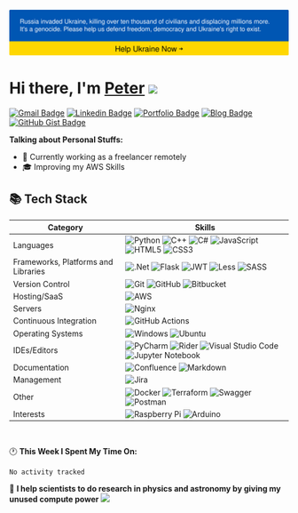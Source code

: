 [![SWUbanner](https://raw.githubusercontent.com/vshymanskyy/StandWithUkraine/main/banner2-direct.svg)](https://github.com/vshymanskyy/StandWithUkraine/blob/main/docs/README.md)

# Hi there, I'm <a href="https://portfolio.prkul.com" target="_blank">Peter</a> <img src="https://media.giphy.com/media/hvRJCLFzcasrR4ia7z/giphy.gif" width="25px">

[![Gmail Badge](https://img.shields.io/badge/Gmail-%23BB001B.svg?&style=flat-square&logo=Gmail&logoColor=white)](mailto:piotr.kuligowski98@gmail.com)
[![Linkedin Badge](https://img.shields.io/badge/-LinkedIn-338fc1?style=flat-square&logo=Linkedin&logoColor=white)](https://linkedin.com/in/piotr-kuligowski)
[![Portfolio Badge](https://img.shields.io/badge/Portfolio-4d4a73?style=flat-square&logo=google-chrome&logoColor=white)](https://portfolio.prkul.com)
[![Blog Badge](https://img.shields.io/badge/Blog-dd5f6f?style=flat-square&logo=google-chrome&logoColor=white)](https://blog.prkul.com)
[![GitHub Gist Badge](https://img.shields.io/badge/-Gist-4f4f4f?style=flat-square&logo=GitHub&logoColor=white)](https://gist.github.com/PiotrKuligowski)


**Talking about Personal Stuffs:**

- :briefcase: Currently working as a freelancer remotely
- :mortar_board: Improving my AWS Skills

## :books: Tech Stack
|Category|Skills|
|---|---|
|Languages|![Python](https://img.shields.io/badge/python-3670A0?style=flat&logo=python&logoColor=ffdd54) ![C++](https://img.shields.io/badge/c++-%2300599C.svg?style=flat&logo=c%2B%2B&logoColor=white) ![C#](https://img.shields.io/badge/c%23-%23239120.svg?style=flat&logo=c-sharp&logoColor=white) ![JavaScript](https://img.shields.io/badge/javascript-%23323330.svg?style=flat&logo=javascript&logoColor=%23F7DF1E) ![HTML5](https://img.shields.io/badge/html5-%23E34F26.svg?style=flat&logo=html5&logoColor=white) ![CSS3](https://img.shields.io/badge/css3-%231572B6.svg?style=flat&logo=css3&logoColor=white)|
|Frameworks, Platforms and Libraries|![.Net](https://img.shields.io/badge/.NET-5C2D91?style=flat&logo=.net&logoColor=white) ![Flask](https://img.shields.io/badge/flask-%23000.svg?style=flat&logo=flask&logoColor=white) ![JWT](https://img.shields.io/badge/JWT-black?style=flat&logo=JSON%20web%20tokens) ![Less](https://img.shields.io/badge/less-2B4C80?style=flat&logo=less&logoColor=white) ![SASS](https://img.shields.io/badge/SASS-hotpink.svg?style=flat&logo=SASS&logoColor=white)|
|Version Control|![Git](https://img.shields.io/badge/git-%23F05033.svg?style=flat&logo=git&logoColor=white) ![GitHub](https://img.shields.io/badge/github-%23121011.svg?style=flat&logo=github&logoColor=white) ![Bitbucket](https://img.shields.io/badge/bitbucket-%230047B3.svg?style=flat&logo=bitbucket&logoColor=white)|
|Hosting/SaaS|![AWS](https://img.shields.io/badge/AWS-%23FF9900.svg?style=flat&logo=amazon-aws&logoColor=white)|
|Servers|![Nginx](https://img.shields.io/badge/nginx-%23009639.svg?style=flat&logo=nginx&logoColor=white)|
|Continuous Integration|![GitHub Actions](https://img.shields.io/badge/githubactions-%232671E5.svg?style=flat&logo=githubactions&logoColor=white)|
|Operating Systems|![Windows](https://img.shields.io/badge/Windows-0078D6?style=flat&logo=windows&logoColor=white) ![Ubuntu](https://img.shields.io/badge/Ubuntu-E95420?style=flat&logo=ubuntu&logoColor=white)|
|IDEs/Editors|![PyCharm](https://img.shields.io/badge/pycharm-143?style=flat&logo=pycharm&logoColor=black&color=black&labelColor=green) ![Rider](https://img.shields.io/badge/Rider-000000.svg?style=flat&logo=Rider&logoColor=white&color=black&labelColor=crimson) ![Visual Studio Code](https://img.shields.io/badge/Visual%20Studio%20Code-0078d7.svg?style=flat&logo=visual-studio-code&logoColor=white) ![Jupyter Notebook](https://img.shields.io/badge/jupyter-%23FA0F00.svg?style=flat&logo=jupyter&logoColor=white)|
|Documentation|![Confluence](https://img.shields.io/badge/confluence-%23172BF4.svg?style=flat&logo=confluence&logoColor=white) ![Markdown](https://img.shields.io/badge/markdown-%23000000.svg?style=flat&logo=markdown&logoColor=white)|
|Management|![Jira](https://img.shields.io/badge/jira-%230A0FFF.svg?style=flat&logo=jira&logoColor=white)|
|Other|![Docker](https://img.shields.io/badge/docker-%230db7ed.svg?style=flat&logo=docker&logoColor=white) ![Terraform](https://img.shields.io/badge/terraform-%235835CC.svg?style=flat&logo=terraform&logoColor=white) ![Swagger](https://img.shields.io/badge/-Swagger-%23Clojure?style=flat&logo=swagger&logoColor=white) ![Postman](https://img.shields.io/badge/Postman-FF6C37?style=flat&logo=postman&logoColor=white)|
|Interests|![Raspberry Pi](https://img.shields.io/badge/-RaspberryPi-C51A4A?style=flat&logo=Raspberry-Pi) ![Arduino](https://img.shields.io/badge/-Arduino-00979D?style=flat&logo=Arduino&logoColor=white)|

</br>

:clock1: **This Week I Spent My Time On:**
<!--START_SECTION:waka-->

```text
No activity tracked
```

<!--END_SECTION:waka-->

:rocket: **I help scientists to do research in physics and astronomy by giving my unused compute power**
<a href="https://universeathome.pl/universe/show_user.php?userid=229523"><img src="https://user-images.githubusercontent.com/56340810/142269237-3405c995-377d-4d2f-a54f-7c17f226ec5f.png" width="140"/></a>
